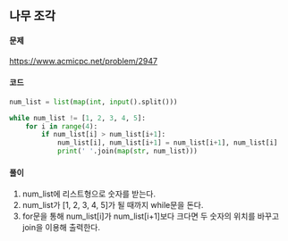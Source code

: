 ## 나무 조각

#### 문제
https://www.acmicpc.net/problem/2947

#### 코드
```python
num_list = list(map(int, input().split()))

while num_list != [1, 2, 3, 4, 5]:
    for i in range(4):
        if num_list[i] > num_list[i+1]:
            num_list[i], num_list[i+1] = num_list[i+1], num_list[i]
            print(' '.join(map(str, num_list)))
```

#### 풀이

1. num_list에 리스트형으로 숫자를 받는다.
2. num_list가 [1, 2, 3, 4, 5]가 될 때까지 while문을 돈다.
3. for문을 통해 num_list[i]가 num_list[i+1]보다 크다면 두 숫자의 위치를 바꾸고 join을 이용해 출력한다.
